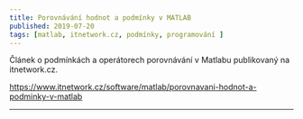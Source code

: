 ```yaml
---
title: Porovnávání hodnot a podmínky v MATLAB
published: 2019-07-20
tags: [matlab, itnetwork.cz, podmínky, programování ]
---
```


Článek o podmínkách a operátorech porovnávání v Matlabu  publikovaný na itnetwork.cz.

https://www.itnetwork.cz/software/matlab/porovnavani-hodnot-a-podminky-v-matlab

---
